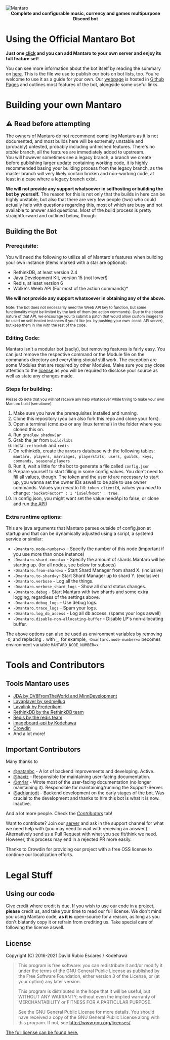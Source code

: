 <img alt="Mantaro" src="https://i.imgur.com/NSBZtuM.png"/>

<center><b>Complete and configurable music, currency and games multipurpose Discord bot</b></center>

# Using the Official Mantaro Bot

**Just one [click](https://add.mantaro.site) and you can add Mantaro to your own server and enjoy its full feature set!**

You can see more information about the bot itself by reading the summary on [here](https://github.com/Mantaro/MantaroBot/blob/master/FEATURES.md). This is the file we use to publish our bots on bot lists, too. You're welcome to use it as a guide for your own. Our [webpage](https://mantaro.site) is hosted in [Github Pages](https://github.com/Mantaro/mantaro.github.io) and outlines most features of the bot, alongside some useful links.

# Building your own Mantaro

## ⚠ **Read before attempting**
The owners of Mantaro do not recommend compiling Mantaro as it is not documented, and most builds here will be extremely unstable and (probably) untested, probably including unfinished features. There's no *stable* branch, all the features are immediately added to upstream.\
You will however sometimes see a legacy branch, a branch we create before publishing larger update containing working code, it is highly recommended basing your building process from the legacy branch, as the master branch will very likely contain broken and non-working code, at least in a case where a legacy branch exist.

**We will not provide any support whatsoever in selfhosting or building the bot by yourself.**
The reason for this is not only that the builds in here can be highly unstable, but also that there are very few people (two) who could actually help with questions regarding this, most of which are busy and not available to answer said questions. Most of the build process is pretty straightforward and outlined below, though.

## Building the Bot

### Prerequisite:

You will need the following to utilize all of Mantaro's features when building your own instance (items marked with a star are optional):
* RethinkDB, at least version 2.4
* Java Development Kit, version 15 (not lower!)
* Redis, at least version 6
* Wolke's Weeb API (For most of the action commands)*

**We will not provide any support whatsoever in obtaining any of the above.**

<sub>Note: The bot does not necessarily need the Weeb API key to function, but some functionality might be limited by the lack of them (no action commands). Due to the closed nature of that API, we encourage you to submit a patch that would allow custom images to be used on self-hosted instances if you'd like (ex. by pushing your own -local- API server), but keep them in line with the rest of the code.</sub> 

### Editing Code:
Mantaro isn't a modular bot (sadly), but removing features is fairly easy. You can just remove the respective command or the Module file on the commands directory and everything *should* still work. The exception are some Modules that are required by other Modules.
Make sure you pay close attention to the [license](https://github.com/Mantaro/MantaroBot/blob/master/LICENSE) as you will be required to disclose your source as well as state any changes made.

### Steps for building:
<sub>Please do note that you will not receive any help whatsoever while trying to make your own Mantaro build (see above).</sub>

1.  Make sure you have the prerequisites installed and running.
2.  Clone this repository (you can also fork this repo and clone your fork). 
3.  Open a terminal (cmd.exe or any linux terminal) in the folder where you cloned this on.
4.  Run `gradlew shadowJar`
5.  Grab the jar from `build/libs`
6.  Install `rethinkdb` and `redis`
7.  On rethinkdb, create the `mantaro` database with the following tables: `mantaro, players, marriages, playerstats, users, guilds, keys, commands, seasonalplayers`
8.  Run it, wait a little for the bot to generate a file called `config.json`
9.  Prepare yourself to start filling in some config values. You don't need to fill all values, though. The token and the user id are necessary to start up, you wanna set the owner IDs aswell to be able to use owner commands. Values you *need* to fill: `token clientId`, values you *need* to change: `"bucketFactor" : 1 "isSelfHost" : true`.
9.  In config.json, you might want set the value needApi to false, or clone and run [the API](https://github.com/Kodehawa/mantaro-api))

### Extra runtime options:
This are java arguments that Mantaro parses outside of config.json at startup and that can be dynamically adjusted using a script, a systemd service or similar:
*   `-Dmantaro.node-number=x` - Specify the number of this node (important if you use more than once instance)
*   `-Dmantaro.shard-count=x` - Specify the amount of shards Mantaro will be starting up. (for all nodes, see below for subsets)
*   `-Dmantaro.from-shard=x` - Start Shard Manager from shard X. (inclusive)
*   `-Dmantaro.to-shard=y`- Start Shard Manager up to shard Y. (exclusive)
*   `-Dmantaro.verbose` - Log all the things.
*   `-Dmantaro.verbose_shard_logs` - Show all shard status changes.
*   `-Dmantaro.debug` - Start Mantaro with two shards and some extra logging, regardless of the settings above.
*   `-Dmantaro.debug_logs` - Use debug logs.
*   `-Dmantaro.trace_logs` - Spam your logs.
*   `-Dmantaro.log_db_access` - Log all db access. (spams your logs aswell)
*   `-Dmantaro.disable-non-allocating-buffer` - Disable LP's non-allocating buffer.

The above options can also be used as environment variables by removing `-D`, and replacing `.` with `_`, for example, `-Dmantaro.node-number=x` becomes environment variable `MANTARO_NODE_NUMBER=x`

# Tools and Contributors

## Tools Mantaro uses
*   [JDA by DV8FromTheWorld and MinnDevelopment](https://github.com/DV8FromTheWorld/JDA)
*   [Lavaplayer by sedmelluq](https://github.com/sedmelluq/lavaplayer)
*   [Lavalink by Frederikam](https://github.com/Frederikam/Lavalink)
*   [RethinkDB by the RethinkDB team](http://rethinkdb.com)
*   [Redis by the redis team](https://redis.io)
*   [imageboard-api by Kodehawa](https://github.com/Kodehawa/imageboard-api)
*   [Crowdin](https://translate.mantaro.site/) 
*   And a lot more!

## Important Contributors
Many thanks to

* [@natanbc](https://github.com/natanbc) - A lot of backend improvements and developing. Active.
* [@haxiz](https://github.com/Haxiz) - Responsible for maintaining user-facing documentation.
* [@mrlar](https://github.com/mrlar) - Wrote most of the user-facing documentation (no longer maintaining it). Responsible for maintaining/running the Support-Server.
* [@adriantodt](https://github.com/adriantodt) - Backend development on the early stages of the bot. Was crucial to the development and thanks to him this bot is what it is now. Inactive.

And a lot more people. Check the *[Contributors](https://github.com/Mantaro/MantaroBot/graphs/contributors)* tab!

Want to contribute? Join our [server](https://support.mantaro.site) and ask in the support channel for what we need help with (you may need to wait with receiving an answer.).\
Alternatively send us a Pull Request with what you see fit/think we need. However, this process may end in a rejected PR more easily.

Thanks to Crowdin for providing our project with a free OSS license to continue our localization efforts.

# Legal Stuff

## Using our code
Give credit where credit is due. If you wish to use our code in a project, **please** credit us, and take your time to read our full license. We don't mind you using Mantaro code, **as it is** open-source for a reason, as long as you don't blatantly copy it or refrain from crediting us. Take special care of following the license aswell.

## License

Copyright (C) 2016-2021 David Rubio Escares / Kodehawa

>This program is free software: you can redistribute it and/or modify it under the terms of the GNU General Public License
>as published by the Free Software Foundation, either version 3 of the License, or (at your option) any later version. 
>                                                   
>This program is distributed in the hope that it will be useful, but WITHOUT ANY WARRANTY; 
>without even the implied warranty of MERCHANTABILITY or FITNESS FOR A PARTICULAR PURPOSE. 
>                                                   
>See the GNU General Public License for more details. 
>You should have received a copy of the GNU General Public License along with this program. If not, see http://www.gnu.org/licenses/

[The full license can be found here.](https://github.com/Kodehawa/MantaroBot/blob/master/LICENSE)
